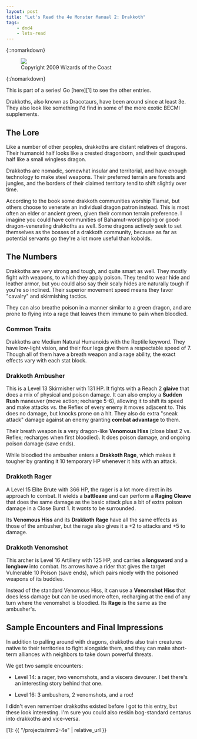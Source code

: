 ```yaml
---
layout: post
title: "Let's Read the 4e Monster Manual 2: Drakkoth"
tags:
    - dnd4
    - lets-read
---
```


{::nomarkdown}
<figure class="center">
  <img src="{{ "/assets/wir-mm2-4e-drakkoth.png" | absolute_url }}"/>
  <figcaption>
    Copyright 2009 Wizards of the Coast
  </figcaption>
</figure>
{:/nomarkdown}

This is part of a series! Go [here][1] to see the other entries.

Drakkoths, also known as Dracotaurs, have been around since at least 3e. They
also look like something I'd find in some of the more exotic BECMI supplements.

## The Lore

Like a number of other peoples, drakkoths are distant relatives of
dragons. Their humanoid half looks like a crested dragonborn, and their
quadruped half like a small wingless dragon.

Drakkoths are nomadic, somewhat insular and territorial, and have enough
technology to make steel weapons. Their preferred terrain are forests and
jungles, and the borders of their claimed territory tend to shift slightly over
time.

According to the book some drakkoth communities worship Tiamat, but others
choose to venerate an individual dragon patron instead. This is most often an
elder or ancient green, given their common terrain preference. I imagine you
could have communities of Bahamut-worshipping or good-dragon-venerating
drakkoths as well. Some dragons actively seek to set themselves as the bosses of
a drakkoth community, because as far as potential servants go they're a lot more
useful than kobolds.

## The Numbers

Drakkoths are very strong and tough, and quite smart as well. They mostly fight
with weapons, to which they apply poison. They tend to wear hide and leather
armor, but you could also say their scaly hides are naturally tough if you're so
inclined. Their superior movement speed means they favor "cavalry" and
skirmishing tactics.

They can also breathe poison in a manner similar to a green dragon, and are
prone to flying into a rage that leaves them immune to pain when bloodied.

### Common Traits

Drakkoths are Medium Natural Humanoids with the Reptile keyword. They have
low-light vision, and their four legs give them a respectable speed of 7. Though
all of them have a breath weapon and a rage ability, the exact effects vary with
each stat block.

### Drakkoth Ambusher

This is a Level 13 Skirmisher with 131 HP. It fights with a Reach 2 **glaive**
that does a mix of physical and poison damage. It can also employ a **Sudden
Rush** maneuver (move action; recharge 5-6), allowing it to shift its speed and
make attacks vs. the Reflex of every enemy it moves adjacent to. This does no
damage, but knocks prone on a hit. They also do extra "sneak attack" damage
against an enemy granting **combat advantage** to them.

Their breath weapon is a very dragon-like **Venomous Hiss** (close blast 2
vs. Reflex; recharges when first bloodied). It does poison damage, and ongoing
poison damage (save ends).

While bloodied the ambusher enters a **Drakkoth Rage**, which makes it tougher
by granting it 10 temporary HP whenever it hits with an attack.

### Drakkoth Rager

A Level 15 Elite Brute with 366 HP, the rager is a lot more direct in its
approach to combat. It wields a **battleaxe** and can perform a **Raging
Cleave** that does the same damage as the basic attack plus a bit of extra
poison damage in a Close Burst 1. It _wants_ to be surrounded.

Its **Venomous Hiss** and its **Drakkoth Rage** have all the same effects as
those of the ambusher, but the rage also gives it a +2 to attacks and +5 to
damage.

### Drakkoth Venomshot

This archer is Level 16 Artillery with 125 HP, and carries a **longsword** and a
**longbow** into combat. Its arrows have a rider that gives the target
Vulnerable 10 Poison (save ends), which pairs nicely with the poisoned weapons
of its buddies.

Instead of the standard Venomous Hiss, it can use a **Venomshot Hiss** that does
less damage but can be used more often, recharging at the end of any turn where
the venomshot is bloodied. Its **Rage** is the same as the ambusher's.

## Sample Encounters and Final Impressions

In addition to palling around with dragons, drakkoths also train creatures
native to their territories to fight alongside them, and they can make
short-term alliances with neighbors to take down powerful threats.

We get two sample encounters:

- Level 14: a rager, two venomshots, and a viscera devourer. I bet there's an
  interesting story behind that one.

- Level 16: 3 ambushers, 2 venomshots, and a roc!

I didn't even remember drakkoths existed before I got to this entry, but these
look interesting. I'm sure you could also reskin bog-standard centarus into
drakkoths and vice-versa.

[1]: {{ "/projects/mm2-4e" | relative_url }}
